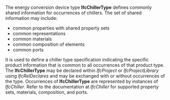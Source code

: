 ﻿The energy conversion device type **IfcChillerType** defines commonly shared information for occurrences of chillers. The set of shared information may include:

* common properties with shared property sets
* common representations
* common materials
* common composition of elements
* common ports

It is used to define a chiller type specification indicating the specific product information that is common to all occurrences of that product type. The **IfcChillerType** may be declared within _IfcProject_ or _IfcProjectLibrary_ using _IfcRelDeclares_ and may be exchanged with or without occurrences of the type. Occurrences of **IfcChillerType** are represented by instances of _IfcChiller_. Refer to the documentation at _IfcChiller_ for supported property sets, materials, composition, and ports.